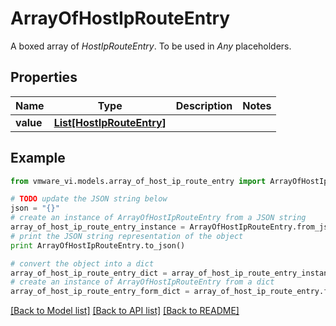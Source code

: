 # ArrayOfHostIpRouteEntry

A boxed array of *HostIpRouteEntry*. To be used in *Any* placeholders. 

## Properties
Name | Type | Description | Notes
------------ | ------------- | ------------- | -------------
**value** | [**List[HostIpRouteEntry]**](HostIpRouteEntry.md) |  | 

## Example

```python
from vmware_vi.models.array_of_host_ip_route_entry import ArrayOfHostIpRouteEntry

# TODO update the JSON string below
json = "{}"
# create an instance of ArrayOfHostIpRouteEntry from a JSON string
array_of_host_ip_route_entry_instance = ArrayOfHostIpRouteEntry.from_json(json)
# print the JSON string representation of the object
print ArrayOfHostIpRouteEntry.to_json()

# convert the object into a dict
array_of_host_ip_route_entry_dict = array_of_host_ip_route_entry_instance.to_dict()
# create an instance of ArrayOfHostIpRouteEntry from a dict
array_of_host_ip_route_entry_form_dict = array_of_host_ip_route_entry.from_dict(array_of_host_ip_route_entry_dict)
```
[[Back to Model list]](../README.md#documentation-for-models) [[Back to API list]](../README.md#documentation-for-api-endpoints) [[Back to README]](../README.md)


